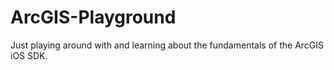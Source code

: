 # ArcGIS-Playground

Just playing around with and learning about the fundamentals of the ArcGIS iOS SDK.
